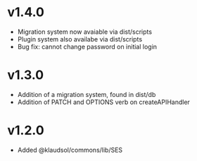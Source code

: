 # v1.4.0
* Migration system now avaiable via dist/scripts
* Plugin system also availabe via dist/scripts
* Bug fix: cannot change password on initial login

# v1.3.0
* Addition of a migration system, found in dist/db
* Addition of PATCH and OPTIONS verb on createAPIHandler

# v1.2.0
* Added @klaudsol/commons/lib/SES